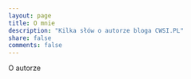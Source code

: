 ```yaml
---
layout: page
title: O mnie
description: "Kilka słów o autorze bloga CWSI.PL"
share: false
comments: false
---
```


O autorze

